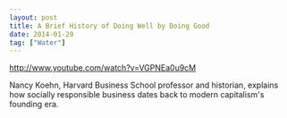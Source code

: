 ```yaml
---
layout: post
title: A Brief History of Doing Well by Doing Good
date: 2014-01-29
tag: ["Water"]
---
```


http://www.youtube.com/watch?v=VGPNEa0u9cM  

Nancy Koehn, Harvard Business School professor and historian, explains how socially responsible business dates back to modern capitalism's founding era.